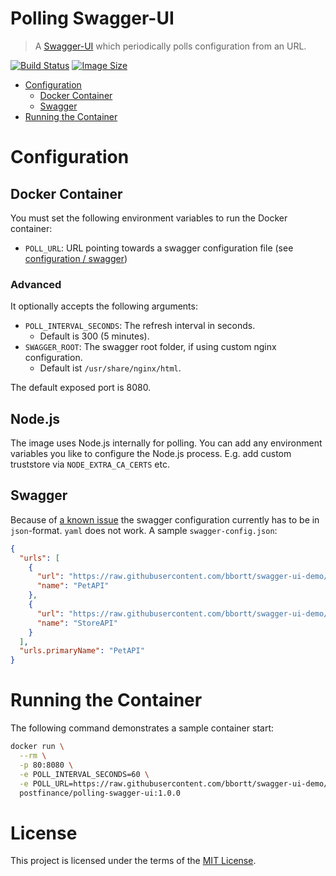 Polling Swagger-UI
===

> A [Swagger-UI](https://github.com/swagger-api/swagger-ui) which periodically polls configuration from an URL.

[![Build Status](https://github.com/postfinance/polling-swagger-ui/workflows/build/badge.svg)](https://github.com/postfinance/polling-swagger-ui/actions)
[![Image Size](https://img.shields.io/docker/image-size/postfinance/polling-swagger-ui?sort=semver)](https://hub.docker.com/r/postfinance/polling-swagger-ui)

* [Configuration](#configuration)
    * [Docker Container](#docker-container)
    * [Swagger](#swagger)
* [Running the Container](#running-the-container)

# Configuration

## Docker Container

You must set the following environment variables to run the Docker container:

* `POLL_URL`: URL pointing towards a swagger configuration file (see [configuration / swagger](#swagger))

### Advanced

It optionally accepts the following arguments:

* `POLL_INTERVAL_SECONDS`: The refresh interval in seconds.
    * Default is 300 (5 minutes).
* `SWAGGER_ROOT`: The swagger root folder, if using custom nginx configuration.
    * Default ist `/usr/share/nginx/html`.

The default exposed port is 8080.

## Node.js

The image uses Node.js internally for polling. You can add any environment variables you like to configure the Node.js
process. E.g. add custom truststore via `NODE_EXTRA_CA_CERTS` etc.

## Swagger

Because of [a known issue](https://github.com/swagger-api/swagger-ui/issues/6019#issuecomment-916245096) the swagger
configuration currently has to be in `json`-format. `yaml` does not work. A sample `swagger-config.json`:

```json
{
  "urls": [
    {
      "url": "https://raw.githubusercontent.com/bbortt/swagger-ui-demo/master/files/pet-api.json",
      "name": "PetAPI"
    },
    {
      "url": "https://raw.githubusercontent.com/bbortt/swagger-ui-demo/master/files/store-api.json",
      "name": "StoreAPI"
    }
  ],
  "urls.primaryName": "PetAPI"
}
```

# Running the Container

The following command demonstrates a sample container start:

```bash
docker run \
  --rm \
  -p 80:8080 \
  -e POLL_INTERVAL_SECONDS=60 \
  -e POLL_URL=https://raw.githubusercontent.com/bbortt/swagger-ui-demo/master/swagger-config.json \
  postfinance/polling-swagger-ui:1.0.0
```

# License

This project is licensed under the terms of
the [MIT License](https://github.com/postfinance/polling-swagger-ui/blob/release/LICENSE).
